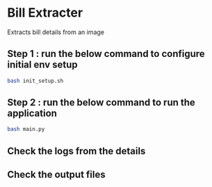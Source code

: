# Bill Extracter 
Extracts bill details from an image


## Step 1 : run the below command to configure initial env setup
```bash
bash init_setup.sh
```

## Step 2 : run the below command to run the application
```bash
bash main.py
```

## Check the logs from the details

## Check the output files